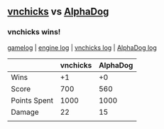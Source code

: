 ## [vnchicks](<../../vnchicks/README.md>) vs [AlphaDog](<../../AlphaDog/README.md>)
### vnchicks wins!

[gamelog](<gamelog.json>) | [engine log](<engine>) | [vnchicks log](<vnchicks>) | [AlphaDog log](<AlphaDog>)

|              | vnchicks | AlphaDog |
| ------------ | -------- | -------- |
| Wins         |       +1 |       +0 |
| Score        |      700 |      560 |
| Points Spent |     1000 |     1000 |
| Damage       |       22 |       15 |
|              |          |          |
